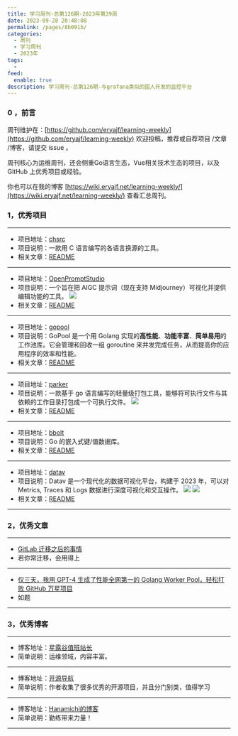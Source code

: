 ```yaml
---
title: 学习周刊-总第126期-2023年第39周
date: 2023-09-28 20:48:08
permalink: /pages/8b091b/
categories:
  - 周刊
  - 学习周刊
  - 2023年
tags:
  -
feed:
  enable: true
description: 学习周刊-总第126期-与grafana类似的国人开发的监控平台
---
```


### 0 ，前言

周刊维护在：[https://github.com/eryajf/learning-weekly](https://github.com/eryajf/learning-weekly)  欢迎投稿，推荐或自荐项目 /文章 /博客，请提交 issue 。

周刊核心为运维周刊，还会侧重Go语言生态，Vue相关技术生态的项目，以及 GitHub 上优秀项目或经验。

你也可以在我的博客 [https://wiki.eryajf.net/learning-weekly/](https://wiki.eryajf.net/learning-weekly/) 查看汇总周刊。


### 1，优秀项目

---
- 项目地址：[chsrc](https://github.com/RubyMetric/chsrc)
- 项目说明：一款用 C 语言编写的各语言换源的工具。
- 相关文章：[README](https://github.com/RubyMetric/chsrc#readme)
---
- 项目地址：[OpenPromptStudio](https://github.com/Moonvy/OpenPromptStudio)
- 项目说明：一个旨在把 AIGC 提示词（现在支持 Midjourney）可视化并提供编辑功能的工具。
  ![](https://t.eryajf.net/imgs/2023/09/1694790915857.png)
- 相关文章：[README](https://github.com/Moonvy/OpenPromptStudio#readme)
---
- 项目地址：[gopool](https://github.com/devchat-ai/gopool)
- 项目说明：GoPool 是一个用 Golang 实现的**高性能**、**功能丰富**、**简单易用**的工作池库。它会管理和回收一组 goroutine 来并发完成任务，从而提高你的应用程序的效率和性能。
- 相关文章：[README](https://github.com/devchat-ai/gopool/blob/main/README_zh.md)
---
- 项目地址：[parker](https://github.com/weiwenhao/parker)
- 项目说明：一款基于 go 语言编写的轻量级打包工具，能够将可执行文件与其依赖的工作目录打包成一个可执行文件。
  ![](https://t.eryajf.net/imgs/2023/09/1695483811075.png)
- 相关文章：[README](https://github.com/weiwenhao/parker#readme)
---
- 项目地址：[bbolt](https://github.com/etcd-io/bbolt)
- 项目说明：Go 的嵌入式键/值数据库。
- 相关文章：[README](https://github.com/etcd-io/bbolt)
---
- 项目地址：[datav](https://github.com/data-observe/datav)
- 项目说明：Datav 是一个现代化的数据可视化平台，构建于 2023 年，可以对 Metrics, Traces 和 Logs 数据进行深度可视化和交互操作。
  ![](https://t.eryajf.net/imgs/2023/09/1695525208699.jpg)
  ![](https://t.eryajf.net/imgs/2023/09/1695525233717.jpg)
- 相关文章：[README](https://github.com/data-observe/datav/blob/main/README-CN.md)
---
### 2，优秀文章

---
- [GitLab 迁移之后的事情](https://soulteary.com/2018/09/29/after-gitlab-migration.html)
- 若你常迁移，会用得上
---
- [仅三天，我用 GPT-4 生成了性能全网第一的 Golang Worker Pool，轻松打败 GitHub 万星项目](https://mp.weixin.qq.com/s/0UVJXtcIts2nuj2mD_ZT7g)
- 如题
---
### 3，优秀博客

---
- 博客地址：[星露谷值班站长](https://www.aityp.com/)
- 简单说明：运维领域，内容丰富。
---
- 博客地址：[开源导航](http://stepyun.com/)
- 简单说明：作者收集了很多优秀的开源项目，并且分门别类，值得学习
---
- 博客地址：[Hanamichi的博客](https://hanamichi.wiki/)
- 简单说明：勤练带来力量！
---